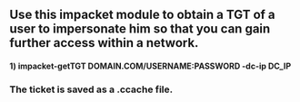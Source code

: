 ## Use this impacket module to obtain a TGT of a user to impersonate him so that you can gain further access within a network.

#### 1) impacket-getTGT DOMAIN.COM/USERNAME:PASSWORD -dc-ip DC_IP

### The ticket is saved as a .ccache file.
